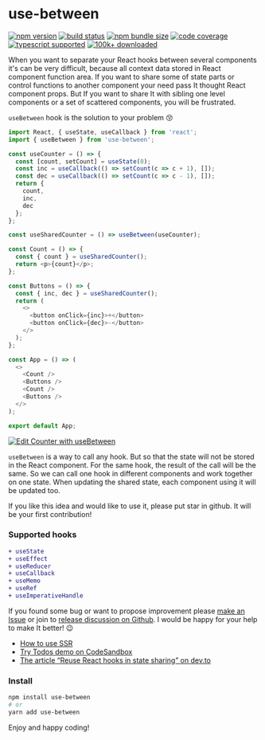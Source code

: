 # use-between

[![npm version](https://img.shields.io/npm/v/use-between?style=flat-square)](https://www.npmjs.com/package/use-between) [![build status](https://img.shields.io/github/actions/workflow/status/betula/use-between/tests.yml?branch=master&style=flat-square)](https://github.com/betula/use-between/actions?workflow=Tests) [![npm bundle size](https://img.shields.io/bundlephobia/minzip/use-between?style=flat-square)](https://bundlephobia.com/result?p=use-between) [![code coverage](https://img.shields.io/coveralls/github/betula/use-between?style=flat-square)](https://coveralls.io/github/betula/use-between) [![typescript supported](https://img.shields.io/npm/types/typescript?style=flat-square)](https://github.com/betula/use-between) [![100k+ downloaded](https://img.shields.io/npm/dt/use-between?style=flat-square)](https://www.npmjs.com/package/use-between)

When you want to separate your React hooks between several components it's can be very difficult, because all context data stored in React component function area.
If you want to share some of state parts or control functions to another component your need pass It thought React component props. But If you want to share It with sibling one level components or a set of scattered components, you will be frustrated.

`useBetween` hook is the solution to your problem :kissing_closed_eyes:

```javascript
import React, { useState, useCallback } from 'react';
import { useBetween } from 'use-between';

const useCounter = () => {
  const [count, setCount] = useState(0);
  const inc = useCallback(() => setCount(c => c + 1), []);
  const dec = useCallback(() => setCount(c => c - 1), []);
  return {
    count,
    inc,
    dec
  };
};

const useSharedCounter = () => useBetween(useCounter);

const Count = () => {
  const { count } = useSharedCounter();
  return <p>{count}</p>;
};

const Buttons = () => {
  const { inc, dec } = useSharedCounter();
  return (
    <>
      <button onClick={inc}>+</button>
      <button onClick={dec}>-</button>
    </>
  );
};

const App = () => (
  <>
    <Count />
    <Buttons />
    <Count />
    <Buttons />
  </>
);

export default App;
```
[![Edit Counter with useBetween](https://codesandbox.io/static/img/play-codesandbox.svg)](https://codesandbox.io/s/counter-with-usebetween-zh4tp?file=/src/App.js)

`useBetween` is a way to call any hook. But so that the state will not be stored in the React component. For the same hook, the result of the call will be the same. So we can call one hook in different components and work together on one state. When updating the shared state, each component using it will be updated too.

If you like this idea and would like to use it, please put star in github. It will be your first contribution!

### Supported hooks

```diff
+ useState
+ useEffect
+ useReducer
+ useCallback
+ useMemo
+ useRef
+ useImperativeHandle
```

If you found some bug or want to propose improvement please [make an Issue](https://github.com/betula/use-between/issues/new) or join to [release discussion on Github](https://github.com/betula/use-between/discussions/35). I would be happy for your help to make It better! :wink:

+ [How to use SSR](./docs/ssr.md)
+ [Try Todos demo on CodeSandbox](https://codesandbox.io/s/todos-use-bettwen-8d2th?file=/src/components/todo-list.jsx)
+ [The article “Reuse React hooks in state sharing” on dev.to](https://dev.to/betula/reuse-react-hooks-in-state-sharing-1ell)

### Install

```bash
npm install use-between
# or
yarn add use-between
```

Enjoy and happy coding!
